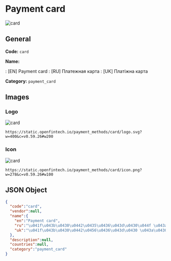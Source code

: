 
# Payment card 
![card](https://static.openfintech.io/payment_methods/card/logo.svg?w=400&c=v0.59.26#w200)  

## General 
**Code:** `card` 
 
**Name:** 
 
:	[EN] Payment card 
:	[RU] Платежная карта 
:	[UK] Платіжна карта 
 
**Category:** `payment_card` 
 

## Images 

### Logo 
![card](https://static.openfintech.io/payment_methods/card/logo.svg?w=400&c=v0.59.26#w200)  

```
https://static.openfintech.io/payment_methods/card/logo.svg?w=400&c=v0.59.26#w200
```  

### Icon 
![card](https://static.openfintech.io/payment_methods/card/icon.png?w=278&c=v0.59.26#w100)  

```
https://static.openfintech.io/payment_methods/card/icon.png?w=278&c=v0.59.26#w100
```  

## JSON Object 

```json
{
  "code":"card",
  "vendor":null,
  "name":{
    "en":"Payment card",
    "ru":"\u041f\u043b\u0430\u0442\u0435\u0436\u043d\u0430\u044f \u043a\u0430\u0440\u0442\u0430",
    "uk":"\u041f\u043b\u0430\u0442\u0456\u0436\u043d\u0430 \u043a\u0430\u0440\u0442\u0430"
  },
  "description":null,
  "countries":null,
  "category":"payment_card"
}
```  
